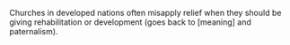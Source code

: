 
Churches in developed nations often misapply relief when they should be giving rehabilitation or development (goes back to [meaning] and paternalism).
